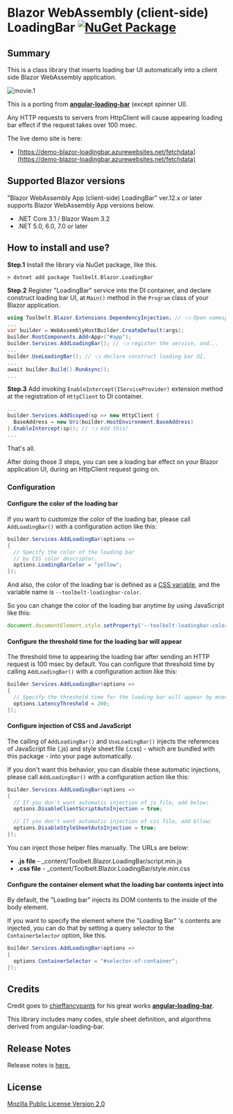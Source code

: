# Blazor WebAssembly (client-side) LoadingBar [![NuGet Package](https://img.shields.io/nuget/v/Toolbelt.Blazor.LoadingBar.svg)](https://www.nuget.org/packages/Toolbelt.Blazor.LoadingBar/)

## Summary

This is a class library that inserts loading bar UI automatically into a client side Blazor WebAssembly application.

![movie.1](https://raw.githubusercontent.com/jsakamoto/Toolbelt.Blazor.LoadingBar/master/.assets/movie-001.gif)

This is a porting from [**angular-loading-bar**](https://github.com/chieffancypants/angular-loading-bar) (except spinner UI).

Any HTTP requests to servers from HttpClient will cause appearing loading bar effect if the request takes over 100 msec.

The live demo site is here:

- [https://demo-blazor-loadingbar.azurewebsites.net/fetchdata](https://demo-blazor-loadingbar.azurewebsites.net/fetchdata)

## Supported Blazor versions

"Blazor WebAssembly App (client-side) LoadingBar" ver.12.x or later supports Blazor WebAssembly App versions below.

- .NET Core 3.1 / Blazor Wasm 3.2
- .NET 5.0, 6.0, 7.0 or later

## How to install and use?

**Step.1** Install the library via NuGet package, like this.

```shell
> dotnet add package Toolbelt.Blazor.LoadingBar
```

**Step.2** Register "LoadingBar" service into the DI container, and declare construct loading bar UI, at `Main()` method in the `Program` class of your Blazor application.

```csharp
using Toolbelt.Blazor.Extensions.DependencyInjection; // 👈 Open namespace, and...
...
var builder = WebAssemblyHostBuilder.CreateDefault(args);
builder.RootComponents.Add<App>("#app");
builder.Services.AddLoadingBar(); // 👈 register the service, and...
...
builder.UseLoadingBar(); // 👈 declare construct loading bar UI.
...
await builder.Build().RunAsync();
...
```

**Step.3** Add invoking `EnableIntercept(IServiceProvider)` extension method at the registration of `HttpClient` to DI container.

```csharp
...
builder.Services.AddScoped(sp => new HttpClient { 
  BaseAddress = new Uri(builder.HostEnvironment.BaseAddress) 
}.EnableIntercept(sp)); // 👈 Add this!
...
```

That's all.

After doing those 3 steps, you can see a loading bar effect on your Blazor application UI, during an HttpClient request going on.

### Configuration

#### Configure the color of the loading bar

If you want to customize the color of the loading bar, please call `AddLoadingBar()` with a configuration action like this:

```csharp
builder.Services.AddLoadingBar(options =>
{
  // Specify the color of the loading bar
  // by CSS color descriptor.
  options.LoadingBarColor = "yellow";
});
```

And also, the color of the loading bar is defined as a [CSS variable](https://developer.mozilla.org/en-US/docs/Web/CSS/Using_CSS_custom_properties), and the variable name is `--toolbelt-loadingbar-color`.

So you can change the color of the loading bar anytime by using JavaScript like this:

```js
document.documentElement.style.setProperty('--toolbelt-loadingbar-color', '#ff00dc')
```

#### Configure the threshold time for the loading bar will appear

The threshold time to appearing the loading bar after sending an HTTP request is 100 msec by default. You can configure that threshold time by calling `AddLoadingBar()` with a configuration action like this:

```csharp
builder.Services.AddLoadingBar(options =>
{
  // Specify the threshold time for the loading bar will appear by msec.
  options.LatencyThreshold = 200;
});
```

#### Configure injection of CSS and JavaScript

The calling of `AddLoadingBar()` and `UseLoadingBar()` injects the references of JavaScript file (.js) and style sheet file (.css) - which are bundled with this package - into your page automatically.

If you don't want this behavior, you can disable these automatic injections, please call `AddLoadingBar()` with a configuration action like this:

```csharp
builder.Services.AddLoadingBar(options =>
{
  // If you don't want automatic injection of js file, add below;
  options.DisableClientScriptAutoInjection = true;

  // If you don't want automatic injection of css file, add bllow;
  options.DisableStyleSheetAutoInjection = true;
});
```

You can inject those helper files manually. The URLs are below:

- **.js file** - _content/Toolbelt.Blazor.LoadingBar/script.min.js
- **.css file** - _content/Toolbelt.Blazor.LoadingBar/style.min.css

#### Configure the container element what the loading bar contents inject into

By default, the "Loading bar" injects its DOM contents to the inside of the body element.

If you want to specify the element where the "Loading Bar" 's contents are injected, you can do that by setting a query selector to the `ContainerSelector` option, like this.

```csharp
builder.Services.AddLoadingBar(options =>
{
  options.ContainerSelector = "#selector-of-container";
});
```


## Credits

Credit goes to [chieffancypants](https://github.com/chieffancypants) for his great works [**angular-loading-bar**](https://github.com/chieffancypants/angular-loading-bar).

This library includes many codes, style sheet definition, and algorithms derived from angular-loading-bar.

## Release Notes

Release notes is [here.](https://github.com/jsakamoto/Toolbelt.Blazor.LoadingBar/blob/master/RELEASE-NOTES.txt)

## License

[Mozilla Public License Version 2.0](https://github.com/jsakamoto/Toolbelt.Blazor.LoadingBar/blob/master/LICENSE)
